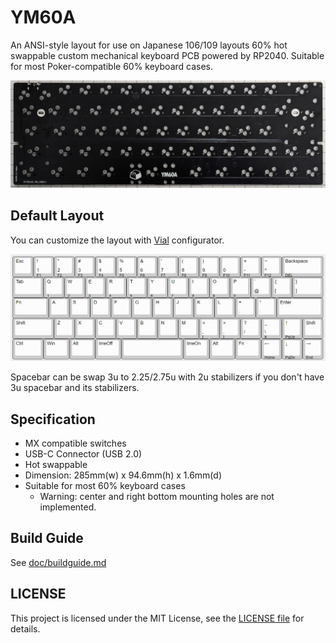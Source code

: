 # YM60A

An ANSI-style layout for use on Japanese 106/109 layouts 60% hot swappable custom mechanical keyboard PCB powered by RP2040. Suitable for most Poker-compatible 60% keyboard cases.

![YM60A Art](image/ym60a_art.jpg)

## Default Layout

You can customize the layout with [Vial](https://get.vial.today/) configurator.

![YM60A Layout](image/ym60a_layout.png)

Spacebar can be swap 3u to 2.25/2.75u with 2u stabilizers if you don't have 3u spacebar and its stabilizers.

## Specification

- MX compatible switches
- USB-C Connector (USB 2.0)
- Hot swappable
- Dimension: 285mm(w) x 94.6mm(h) x 1.6mm(d)
- Suitable for most 60% keyboard cases
  - Warning: center and right bottom mounting holes are not implemented.

## Build Guide

See [doc/buildguide.md](doc/buildguide.md)

## LICENSE

This project is licensed under the MIT License, see the [LICENSE file](LICENSE) for details.
